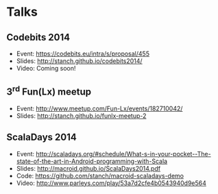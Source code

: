 # Talks

## Codebits 2014

* Event: https://codebits.eu/intra/s/proposal/455
* Slides: http://stanch.github.io/codebits2014/
* Video: Coming soon!

## 3<sup>rd</sup> Fun(Lx) meetup

* Event: http://www.meetup.com/Fun-Lx/events/182710042/
* Slides: http://stanch.github.io/funlx-meetup-2

## ScalaDays 2014

* Event: http://scaladays.org/#schedule/What-s-in-your-pocket--The-state-of-the-art-in-Android-programming-with-Scala
* Slides: http://macroid.github.io/ScalaDays2014.pdf
* Code: https://github.com/stanch/macroid-scaladays-demo
* Video: http://www.parleys.com/play/53a7d2cfe4b0543940d9e564